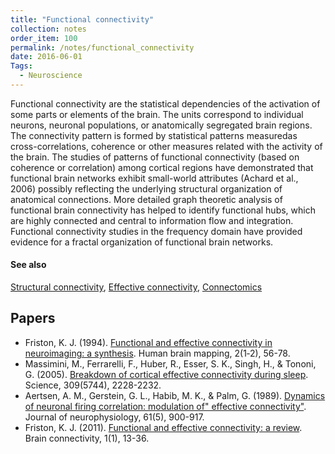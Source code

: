 ```yaml
---
title: "Functional connectivity"
collection: notes
order_item: 100
permalink: /notes/functional_connectivity
date: 2016-06-01
Tags:
  - Neuroscience
---
```


Functional connectivity are the statistical dependencies of the activation of some parts or elements of the brain. The units correspond to individual neurons, neuronal populations, or anatomically segregated brain regions. The connectivity pattern is formed by statistical patterns measuredas cross-correlations, coherence or other measures related with the activity of the brain.
The studies of patterns of functional connectivity (based on coherence or correlation) among cortical regions have demonstrated that functional brain networks exhibit small-world attributes (Achard et al., 2006) possibly reflecting the underlying structural organization of anatomical connections. More detailed graph theoretic analysis of functional brain connectivity has helped to identify functional hubs, which are highly connected and central to information flow and integration. Functional connectivity studies in the frequency domain have provided evidence for a fractal organization of functional brain networks.


#### See also
[Structural connectivity](/notes/structural_connectivity), [Effective connectivity](/notes/effective_connectivity), [Connectomics](/notes/connectomics)




## Papers
* Friston, K. J. (1994). [Functional and effective connectivity in neuroimaging: a synthesis](http://citeseerx.ist.psu.edu/viewdoc/download?doi=10.1.1.516.9874&rep=rep1&type=pdf). Human brain mapping, 2(1‐2), 56-78.
* Massimini, M., Ferrarelli, F., Huber, R., Esser, S. K., Singh, H., & Tononi, G. (2005). [Breakdown of cortical effective connectivity during sleep](ftp://ftp.psy.gla.ac.uk/pub/gregor/tmseeg4Marine/massimini%20Science%202005.pdf). Science, 309(5744), 2228-2232.
* Aertsen, A. M., Gerstein, G. L., Habib, M. K., & Palm, G. (1989). [Dynamics of neuronal firing correlation: modulation of" effective connectivity"](http://citeseerx.ist.psu.edu/viewdoc/download?doi=10.1.1.324.6767&rep=rep1&type=pdf). Journal of neurophysiology, 61(5), 900-917.
* Friston, K. J. (2011). [Functional and effective connectivity: a review](http://cercor.oxfordjournals.org/content/17/10/2400.long). Brain connectivity, 1(1), 13-36.




